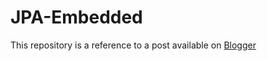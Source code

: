 # JPA-Embedded

This repository is a reference to a post available on [Blogger](https://zixcloudfoundary.blogspot.com/2020/09/hibernate-embedded-and-embeddable.html)
